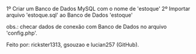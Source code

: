1º Criar um Banco de Dados MySQL com o nome de 'estoque'
2º Importar arquivo 'estoque.sql' ao Banco de Dados 'estoque'

obs.: checar dados de conexão com Banco de Dados no arquivo 'config.php'.

Feito por: rickster1313, gsouzao e lucian257 (GitHub).